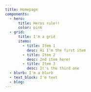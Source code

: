 ```yaml
---
title: Homepage
components:
  - hero: 
      title: Heros rule!!
      color: pink
  - grid:
      title: I'm a grid
      items:
        - title: Item 1
          desc: Hi I'm the first item
        - title: Item 2
          desc: 2nd item here!
        - title: Item 3
          desc: It's the third one
  - blurb: I'm a blurb
  - text_block: I'm text
  - blog:
---
```

